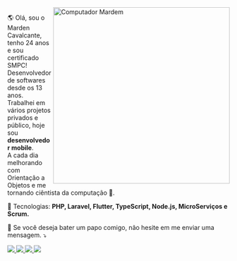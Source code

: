 <img src="https://raw.githubusercontent.com/MicaelliMedeiros/micaellimedeiros/master/image/computer-illustration.png" min-width="400px" max-width="400px" width="400px" align="right" alt="Computador Mardem">

<p align="left"> 
 🌎  Olá, sou o Marden Cavalcante, tenho 24 anos e sou certificado SMPC! Desenvolvedor de softwares desde os 13 anos. Trabalhei em vários projetos privados e público, hoje sou <strong>desenvolvedor mobile</strong>.<br>
  A cada dia melhorando com Orientação a Objetos e me tornando ciêntista da computação 🧐.
</p>

<p align="left">
  💼 Tecnologias: <strong>PHP, Laravel, Flutter, TypeScript, Node.js, MicroServiços e Scrum.</strong>
</p>

<p align="left">
  💌 Se você deseja bater um papo comigo, não hesite em me enviar uma mensagem. ⤵️
</p><p align="left">
  <a href="https://www.instagram.com/cfmarden/" alt="Instagram">
    <img src="https://img.shields.io/badge/-Instagram-1C1C1C?style=for-the-badge&logo=Instagram&logoColor=00FFFF&link=https://www.instagram.com/cfmarden/"/>
  </a>
  
  <a href="https://www.linkedin.com/in/mfcdev/" alt="Linkedin">
    <img src="https://img.shields.io/badge/-Linkedin-1C1C1C?style=for-the-badge&logo=Linkedin&logoColor=00FFFF&link=https://www.linkedin.com/in/mfcdev/"/>
  </a>
   <a href="https://marden.dev/#home" alt="Website">
    <img src="https://img.shields.io/badge/website-000000?style=for-the-badge&logo=About.me&logoColor=white"/>
  </a>
 
  <a href="mailto:main@marden.dev" alt="Gmail">
    <img src="https://img.shields.io/badge/Gmail-D14836?style=for-the-badge&logo=gmail&logoColor=white"/>
  </a>

</p>
